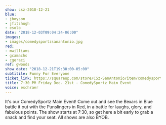 ```yaml
---
show: csz-2018-12-21
blue:
- jboyson
- jfitzhugh
- esolo
date: "2018-12-03T09:04:24-06:00"
images:
- images/comedysportzsanantonio.jpg
red:
- mwilliams
- gcamacho
- cgeraci
ref: gwoods
show_date: "2018-12-21T19:30:00-05:00"
subtitile: Funny For Everyone
ticket_link: https://squareup.com/store/CSz-SanAntonio/item/comedysportz-friday-night-16
title: 7:30 PM Friday Dec. 21st - ComedySportz Main Event
voice: eschraer
---
```


It's our ComedySportz Main Event! Come out and see the Bexars in Blue battle it out with the Punslingers in Red, in a battle for laughs, glory, and fabulous points. The show starts at 7:30, so get here a bit early to grab a snack and find your seat. All shows are also BYOB.
